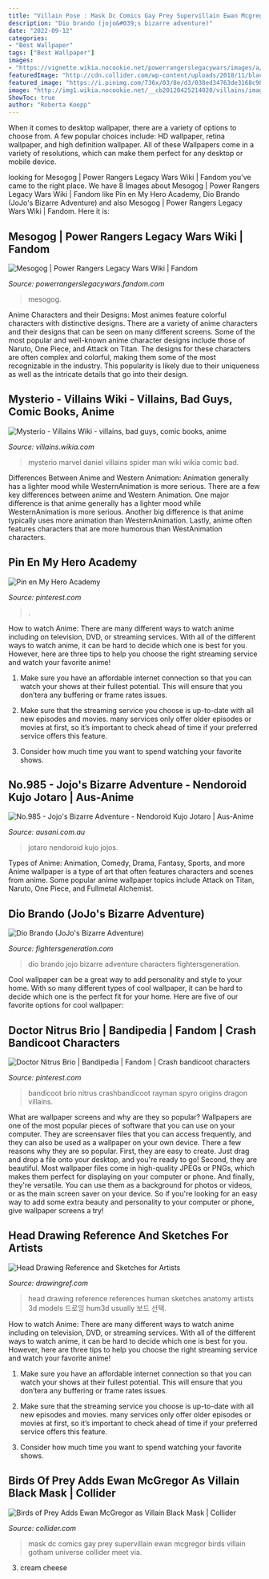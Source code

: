 ```yaml
---
title: "Villain Pose : Mask Dc Comics Gay Prey Supervillain Ewan Mcgregor Birds Villain Gotham Universe Collider Meet Via"
description: "Dio brando (jojo&#039;s bizarre adventure)"
date: "2022-09-12"
categories:
- "Best Wallpaper"
tags: ["Best Wallpaper"]
images:
- "https://vignette.wikia.nocookie.net/powerrangerslegacywars/images/a/a7/Mesogog.png/revision/latest?cb=20180517213100"
featuredImage: "http://cdn.collider.com/wp-content/uploads/2018/11/black-mask-dc-comics-600x488.jpg"
featured_image: "https://i.pinimg.com/736x/03/8e/d3/038ed34763de3168c9878e0ff26dc0e5.jpg"
image: "http://img1.wikia.nocookie.net/__cb20120425214020/villains/images/8/82/Daniel_Berkhart_Mysterio.jpg"
ShowToc: true
author: "Roberta Koepp"
---
```



When it comes to desktop wallpaper, there are a variety of options to choose from. A few popular choices include: HD wallpaper, retina wallpaper, and high definition wallpaper. All of these Wallpapers come in a variety of resolutions, which can make them perfect for any desktop or mobile device. 

	

		
looking for Mesogog | Power Rangers Legacy Wars Wiki | Fandom you've came to the right place. We have 8 Images about Mesogog | Power Rangers Legacy Wars Wiki | Fandom like Pin en My Hero Academy, Dio Brando (JoJo&#039;s Bizarre Adventure) and also Mesogog | Power Rangers Legacy Wars Wiki | Fandom. Here it is:
		
    
## Mesogog | Power Rangers Legacy Wars Wiki | Fandom

<img loading=lazy src="https://vignette.wikia.nocookie.net/powerrangerslegacywars/images/a/a7/Mesogog.png/revision/latest?cb=20180517213100" onerror="this.onerror=null;this.src='https://tse4.mm.bing.net/th?id=OIP.cNcE9TFd3G1k35uvFGsC2AHaKH&amp;pid=15.1';" alt="Mesogog | Power Rangers Legacy Wars Wiki | Fandom">

_Source: powerrangerslegacywars.fandom.com_

>mesogog. 

	

Anime Characters and their Designs: Most animes feature colorful characters with distinctive designs.
There are a variety of anime characters and their designs that can be seen on many different screens. Some of the most popular and well-known anime character designs include those of Naruto, One Piece, and Attack on Titan. The designs for these characters are often complex and colorful, making them some of the most recognizable in the industry. This popularity is likely due to their uniqueness as well as the intricate details that go into their design.

    
## Mysterio - Villains Wiki - Villains, Bad Guys, Comic Books, Anime

<img loading=lazy src="http://img1.wikia.nocookie.net/__cb20120425214020/villains/images/8/82/Daniel_Berkhart_Mysterio.jpg" onerror="this.onerror=null;this.src='https://tse3.mm.bing.net/th?id=OIP.hFTkyRfmHogj7bQZNOXO1gAAAA&amp;pid=15.1';" alt="Mysterio - Villains Wiki - villains, bad guys, comic books, anime">

_Source: villains.wikia.com_

>mysterio marvel daniel villains spider man wiki wikia comic bad. 

	

Differences Between Anime and Western Animation: Animation generally has a lighter mood while WesternAnimation is more serious.
There are a few key differences between anime and Western Animation. One major difference is that anime generally has a lighter mood while WesternAnimation is more serious. Another big difference is that anime typically uses more animation than WesternAnimation. Lastly, anime often features characters that are more humorous than WestAnimation characters.

    
## Pin En My Hero Academy

<img loading=lazy src="https://i.pinimg.com/736x/03/8e/d3/038ed34763de3168c9878e0ff26dc0e5.jpg" onerror="this.onerror=null;this.src='https://tse4.mm.bing.net/th?id=OIP.RCImxc0p0aIAb1Jg3fg9NAAAAA&amp;pid=15.1';" alt="Pin en My Hero Academy">

_Source: pinterest.com_

>. 

	

How to watch Anime: There are many different ways to watch anime including on television, DVD, or streaming services.
With all of the different ways to watch anime, it can be hard to decide which one is best for you. However, here are three tips to help you choose the right streaming service and watch your favorite anime!
1. Make sure you have an affordable internet connection so that you can watch your shows at their fullest potential. This will ensure that you don’tera any buffering or frame rates issues.

2. Make sure that the streaming service you choose is up-to-date with all new episodes and movies. many services only offer older episodes or movies at first, so it’s important to check ahead of time if your preferred service offers this feature.

3. Consider how much time you want to spend watching your favorite shows.

    
## No.985 - Jojo&#039;s Bizarre Adventure - Nendoroid Kujo Jotaro | Aus-Anime

<img loading=lazy src="https://www.ausani.com.au/wp-content/uploads/2019/11/000025880_2.jpg" onerror="this.onerror=null;this.src='https://tse2.mm.bing.net/th?id=OIP.Rd9K7sL0fZOVBgLisDKzMwHaJ4&amp;pid=15.1';" alt="No.985 - Jojo&#039;s Bizarre Adventure - Nendoroid Kujo Jotaro | Aus-Anime">

_Source: ausani.com.au_

>jotaro nendoroid kujo jojos. 

	

Types of Anime: Animation, Comedy, Drama, Fantasy, Sports, and more
Anime wallpaper is a type of art that often features characters and scenes from anime. Some popular anime wallpaper topics include Attack on Titan, Naruto, One Piece, and Fullmetal Alchemist.

    
## Dio Brando (JoJo&#039;s Bizarre Adventure)

<img loading=lazy src="http://fightersgeneration.com/nf/char2/falcoon2017/2/dio-brando-by-falcoon2017.jpg" onerror="this.onerror=null;this.src='https://tse3.mm.bing.net/th?id=OIP.APK0kB_71jXIU-lY_3SIbwHaJx&amp;pid=15.1';" alt="Dio Brando (JoJo&#039;s Bizarre Adventure)">

_Source: fightersgeneration.com_

>dio brando jojo bizarre adventure characters fightersgeneration. 

	

Cool wallpaper can be a great way to add personality and style to your home. With so many different types of cool wallpaper, it can be hard to decide which one is the perfect fit for your home. Here are five of our favorite options for cool wallpaper: 

    
## Doctor Nitrus Brio | Bandipedia | Fandom | Crash Bandicoot Characters

<img loading=lazy src="https://i.pinimg.com/736x/70/b9/63/70b963b2683b670736e24431ebb43ea7.jpg" onerror="this.onerror=null;this.src='https://tse2.mm.bing.net/th?id=OIP.DlarnGEb9jojLR08M_qbbAAAAA&amp;pid=15.1';" alt="Doctor Nitrus Brio | Bandipedia | Fandom | Crash bandicoot characters">

_Source: pinterest.com_

>bandicoot brio nitrus crashbandicoot rayman spyro origins dragon villains. 

	

What are wallpaper screens and why are they so popular?
Wallpapers are one of the most popular pieces of software that you can use on your computer. They are screensaver files that you can access frequently, and they can also be used as a wallpaper on your own device. There a few reasons why they are so popular. First, they are easy to create. Just drag and drop a file onto your desktop, and you're ready to go! Second, they are beautiful. Most wallpaper files come in high-quality JPEGs or PNGs, which makes them perfect for displaying on your computer or phone. And finally, they're versatile. You can use them as a background for photos or videos, or as the main screen saver on your device. So if you're looking for an easy way to add some extra beauty and personality to your computer or phone, give wallpaper screens a try!

    
## Head Drawing Reference And Sketches For Artists

<img loading=lazy src="https://drawingref.com/wp-content/uploads/2018/08/Head2.jpg" onerror="this.onerror=null;this.src='https://tse1.mm.bing.net/th?id=OIP.YwyZU7ggflI_O-vp8SixCAHaKS&amp;pid=15.1';" alt="Head Drawing Reference and Sketches for Artists">

_Source: drawingref.com_

>head drawing reference references human sketches anatomy artists 3d models 드로잉 hum3d usually 보드 선택. 

	

How to watch Anime: There are many different ways to watch anime including on television, DVD, or streaming services.
With all of the different ways to watch anime, it can be hard to decide which one is best for you. However, here are three tips to help you choose the right streaming service and watch your favorite anime!
1. Make sure you have an affordable internet connection so that you can watch your shows at their fullest potential. This will ensure that you don’tera any buffering or frame rates issues.

2. Make sure that the streaming service you choose is up-to-date with all new episodes and movies. many services only offer older episodes or movies at first, so it’s important to check ahead of time if your preferred service offers this feature.

3. Consider how much time you want to spend watching your favorite shows.

    
## Birds Of Prey Adds Ewan McGregor As Villain Black Mask | Collider

<img loading=lazy src="http://cdn.collider.com/wp-content/uploads/2018/11/black-mask-dc-comics-600x488.jpg" onerror="this.onerror=null;this.src='https://tse4.mm.bing.net/th?id=OIP.7U3a7U-HiFnXzJlnskYTqAHaGB&amp;pid=15.1';" alt="Birds of Prey Adds Ewan McGregor as Villain Black Mask | Collider">

_Source: collider.com_

>mask dc comics gay prey supervillain ewan mcgregor birds villain gotham universe collider meet via. 

	

3. cream cheese 

